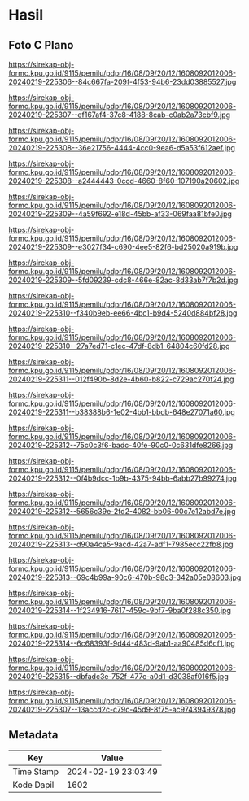 # Hasil

## Foto C Plano

https://sirekap-obj-formc.kpu.go.id/9115/pemilu/pdpr/16/08/09/20/12/1608092012006-20240219-225306--84c667fa-209f-4f53-94b6-23dd03885527.jpg

https://sirekap-obj-formc.kpu.go.id/9115/pemilu/pdpr/16/08/09/20/12/1608092012006-20240219-225307--ef167af4-37c8-4188-8cab-c0ab2a73cbf9.jpg

https://sirekap-obj-formc.kpu.go.id/9115/pemilu/pdpr/16/08/09/20/12/1608092012006-20240219-225308--36e21756-4444-4cc0-9ea6-d5a53f612aef.jpg

https://sirekap-obj-formc.kpu.go.id/9115/pemilu/pdpr/16/08/09/20/12/1608092012006-20240219-225308--a2444443-0ccd-4660-8f60-107190a20602.jpg

https://sirekap-obj-formc.kpu.go.id/9115/pemilu/pdpr/16/08/09/20/12/1608092012006-20240219-225309--4a59f692-e18d-45bb-af33-069faa81bfe0.jpg

https://sirekap-obj-formc.kpu.go.id/9115/pemilu/pdpr/16/08/09/20/12/1608092012006-20240219-225309--e3027f34-c690-4ee5-82f6-bd25020a919b.jpg

https://sirekap-obj-formc.kpu.go.id/9115/pemilu/pdpr/16/08/09/20/12/1608092012006-20240219-225309--5fd09239-cdc8-466e-82ac-8d33ab7f7b2d.jpg

https://sirekap-obj-formc.kpu.go.id/9115/pemilu/pdpr/16/08/09/20/12/1608092012006-20240219-225310--f340b9eb-ee66-4bc1-b9d4-5240d884bf28.jpg

https://sirekap-obj-formc.kpu.go.id/9115/pemilu/pdpr/16/08/09/20/12/1608092012006-20240219-225310--27a7ed71-c1ec-47df-8db1-64804c60fd28.jpg

https://sirekap-obj-formc.kpu.go.id/9115/pemilu/pdpr/16/08/09/20/12/1608092012006-20240219-225311--012f490b-8d2e-4b60-b822-c729ac270f24.jpg

https://sirekap-obj-formc.kpu.go.id/9115/pemilu/pdpr/16/08/09/20/12/1608092012006-20240219-225311--b38388b6-1e02-4bb1-bbdb-648e27071a60.jpg

https://sirekap-obj-formc.kpu.go.id/9115/pemilu/pdpr/16/08/09/20/12/1608092012006-20240219-225312--75c0c3f6-badc-40fe-90c0-0c631dfe8266.jpg

https://sirekap-obj-formc.kpu.go.id/9115/pemilu/pdpr/16/08/09/20/12/1608092012006-20240219-225312--0f4b9dcc-1b9b-4375-94bb-6abb27b99274.jpg

https://sirekap-obj-formc.kpu.go.id/9115/pemilu/pdpr/16/08/09/20/12/1608092012006-20240219-225312--5656c39e-2fd2-4082-bb06-00c7e12abd7e.jpg

https://sirekap-obj-formc.kpu.go.id/9115/pemilu/pdpr/16/08/09/20/12/1608092012006-20240219-225313--d90a4ca5-9acd-42a7-adf1-7985ecc22fb8.jpg

https://sirekap-obj-formc.kpu.go.id/9115/pemilu/pdpr/16/08/09/20/12/1608092012006-20240219-225313--69c4b99a-90c6-470b-98c3-342a05e08603.jpg

https://sirekap-obj-formc.kpu.go.id/9115/pemilu/pdpr/16/08/09/20/12/1608092012006-20240219-225314--1f234916-7617-459c-9bf7-9ba0f288c350.jpg

https://sirekap-obj-formc.kpu.go.id/9115/pemilu/pdpr/16/08/09/20/12/1608092012006-20240219-225314--6c68393f-9d44-483d-9ab1-aa90485d6cf1.jpg

https://sirekap-obj-formc.kpu.go.id/9115/pemilu/pdpr/16/08/09/20/12/1608092012006-20240219-225315--dbfadc3e-752f-477c-a0d1-d3038af016f5.jpg

https://sirekap-obj-formc.kpu.go.id/9115/pemilu/pdpr/16/08/09/20/12/1608092012006-20240219-225307--13accd2c-c79c-45d9-8f75-ac9743949378.jpg


## Metadata

| Key        | Value               |
| ---------- | ------------------- |
| Time Stamp | 2024-02-19 23:03:49 |
| Kode Dapil | 1602                |



